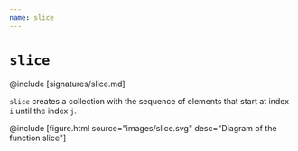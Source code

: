 ```yaml
---
name: slice
---
```


# `slice`

@include [signatures/slice.md]

`slice` creates a collection with the sequence of elements that start at index `i` until the index `j`.

@include [figure.html source="images/slice.svg" desc="Diagram of the function slice"]
